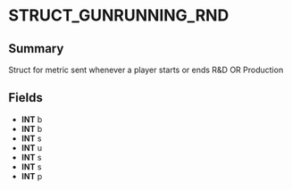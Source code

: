 # STRUCT_GUNRUNNING_RND

## Summary
Struct for metric sent whenever a player starts or ends R&D OR Production

## Fields
* **INT** b
* **INT** b
* **INT** s
* **INT** u
* **INT** s
* **INT** s
* **INT** p